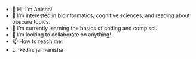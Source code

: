 - 👋 Hi, I’m Anisha!
- 👀 I’m interested in bioinformatics, cognitive sciences, and reading about obscure topics.
- 🌱 I’m currently learning the basics of coding and comp sci.
- 💞️ I’m looking to collaborate on anything! 
- 📫 How to reach me: 
- LinkedIn: jain-anisha

<!---
jain-anisha/jain-anisha is a ✨ special ✨ repository because its `README.md` (this file) appears on your GitHub profile.
You can click the Preview link to take a look at your changes.
--->
